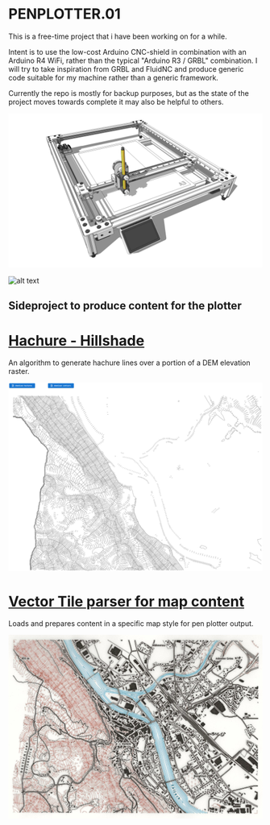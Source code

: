 # PENPLOTTER.01

This is a free-time project that i have been working on for a while.

Intent is to use the low-cost Arduino CNC-shield in combination with an Arduino R4 WiFi, rather than the typical "Arduino R3 / GRBL" combination. I will try to take inspiration from GRBL and FluidNC and produce generic code suitable for my machine rather than a generic framework.

Currently the repo is mostly for backup purposes, but as the state of the project moves towards complete it may also be helpful to others.

![alt text](images/drawing_engine_corexy_all.png)

![alt text](images/20241229_151530.png)

## Sideproject to produce content for the plotter

# [Hachure - Hillshade](pp_hachure/README.md)

An algorithm to generate hachure lines over a portion of a DEM elevation raster.

![alt text](pp_hachure/public/pp_hachure.png)

# [Vector Tile parser for map content](pp_oldmap/README.md)

Loads and prepares content in a specific map style for pen plotter output.

![alt text](pp_oldmap/public/pp_oldmap_small.jpg)
